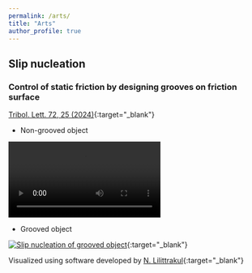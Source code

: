 ```yaml
---
permalink: /arts/
title: "Arts"
author_profile: true
---
```


## Slip nucleation
### Control of static friction by designing grooves on friction surface
[Tribol. Lett. 72, 25 (2024)](https://doi.org/10.1007/s11249-023-01822-4){:target="_blank"}

*  Non-grooved object

<!-- 
[![Slip nucleation of non-grooved object](https://img.youtube.com/vi/bV2FvNokl6c/0.jpg)](https://www.youtube.com/watch?v=bV2FvNokl6c "Slip nucleation of non-grooved object"){:target="_blank"}
-->
<video src="https://www.youtube.com/watch?v=bV2FvNokl6c" controls="true"></video>

* Grooved object

[![Slip nucleation of grooved object](https://img.youtube.com/vi/TV4r5Lxt05Q/0.jpg)](https://www.youtube.com/watch?v=TV4r5Lxt05Q "Slip nucleation of grooved object"){:target="_blank"}


Visualized using software developed by [N. Lilittrakul](https://www.lee-lit.com/){:target="_blank"}
